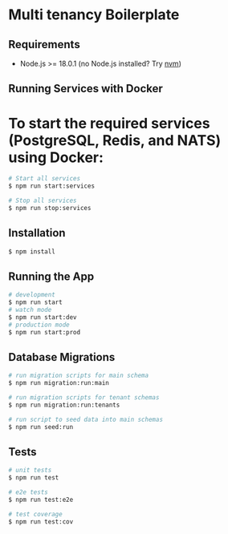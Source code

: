 # Multi tenancy Boilerplate

## Requirements

- Node.js >= 18.0.1 (no Node.js installed? Try [nvm](https://github.com/nvm-sh/nvm))

## Running Services with Docker

# To start the required services (PostgreSQL, Redis, and NATS) using Docker:

```bash
# Start all services
$ npm run start:services

# Stop all services
$ npm run stop:services
```

## Installation

```bash
$ npm install
```

## Running the App

```bash
# development
$ npm run start
# watch mode
$ npm run start:dev
# production mode
$ npm run start:prod
```

## Database Migrations

```bash
# run migration scripts for main schema
$ npm run migration:run:main

# run migration scripts for tenant schemas
$ npm run migration:run:tenants

# run script to seed data into main schemas
$ npm run seed:run
```

## Tests

```bash
# unit tests
$ npm run test

# e2e tests
$ npm run test:e2e

# test coverage
$ npm run test:cov
```
